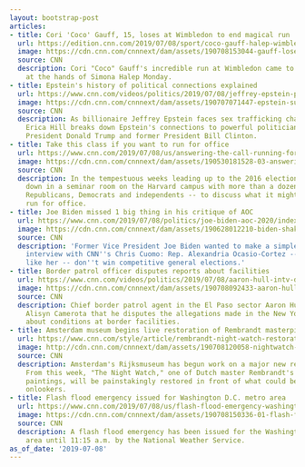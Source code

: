 ```yaml
---
layout: bootstrap-post
articles:
- title: Cori 'Coco' Gauff, 15, loses at Wimbledon to end magical run
  url: https://edition.cnn.com/2019/07/08/sport/coco-gauff-halep-wimbledon-tennis-spt-intl/index.html
  image: https://cdn.cnn.com/cnnnext/dam/assets/190708153044-gauff-loses-super-tease.jpg
  source: CNN
  description: Cori "Coco" Gauff's incredible run at Wimbledon came to an abrupt end
    at the hands of Simona Halep Monday.
- title: Epstein's history of political connections explained
  url: https://www.cnn.com/videos/politics/2019/07/08/jeffrey-epstein-political-connections-clinton-trump-nr-hill-sot-vpx.cnn
  image: https://cdn.cnn.com/cnnnext/dam/assets/190707071447-epstein-super-tease.jpg
  source: CNN
  description: As billionaire Jeffrey Epstein faces sex trafficking charges, CNN's
    Erica Hill breaks down Epstein's connections to powerful politicians, including
    President Donald Trump and former President Bill Clinton.
- title: Take this class if you want to run for office
  url: https://www.cnn.com/2019/07/08/us/answering-the-call-running-for-office-trnd/index.html
  image: https://cdn.cnn.com/cnnnext/dam/assets/190530181528-03-answering-the-call-super-tease.jpg
  source: CNN
  description: In the tempestuous weeks leading up to the 2016 election, Dan Moy hunkered
    down in a seminar room on the Harvard campus with more than a dozen others --
    Republicans, Democrats and independents -- to discuss what it might be like to
    run for office.
- title: Joe Biden missed 1 big thing in his critique of AOC
  url: https://www.cnn.com/2019/07/08/politics/joe-biden-aoc-2020/index.html
  image: https://cdn.cnn.com/cnnnext/dam/assets/190628012210-biden-shaking-hands-super-tease.jpg
  source: CNN
  description: 'Former Vice President Joe Biden wanted to make a simple point in his
    interview with CNN''s Chris Cuomo: Rep. Alexandria Ocasio-Cortez -- and others
    like her -- don''t win competitive general elections.'
- title: Border patrol officer disputes reports about facilities
  url: https://www.cnn.com/videos/politics/2019/07/08/aaron-hull-intv-dispute-reports-about-border-patrol-facilities-sot-newday-vpx.cnn
  image: https://cdn.cnn.com/cnnnext/dam/assets/190708092433-aaron-hull-super-tease.jpg
  source: CNN
  description: Chief border patrol agent in the El Paso sector Aaron Hull told CNN's
    Alisyn Camerota that he disputes the allegations made in the New York Time's story
    about conditions at border facilities.
- title: Amsterdam museum begins live restoration of Rembrandt masterpiece
  url: https://www.cnn.com/style/article/rembrandt-night-watch-restoration-rijksmuseum/index.html
  image: http://cdn.cnn.com/cnnnext/dam/assets/190708120058-nightwatch-dsc4426-super-tease.jpg
  source: CNN
  description: Amsterdam's Rijksmuseum has begun work on a major new restoration project.
    From this week, "The Night Watch," one of Dutch master Rembrandt's most famous
    paintings, will be painstakingly restored in front of what could be millions of
    onlookers.
- title: Flash flood emergency issued for Washington D.C. metro area
  url: https://www.cnn.com/2019/07/08/us/flash-flood-emergency-washington-dc/index.html
  image: https://cdn.cnn.com/cnnnext/dam/assets/190708150336-01-flash-flooding-0708-super-tease.jpg
  source: CNN
  description: A flash flood emergency has been issued for the Washington D.C. metro
    area until 11:15 a.m. by the National Weather Service.
as_of_date: '2019-07-08'
---
```


